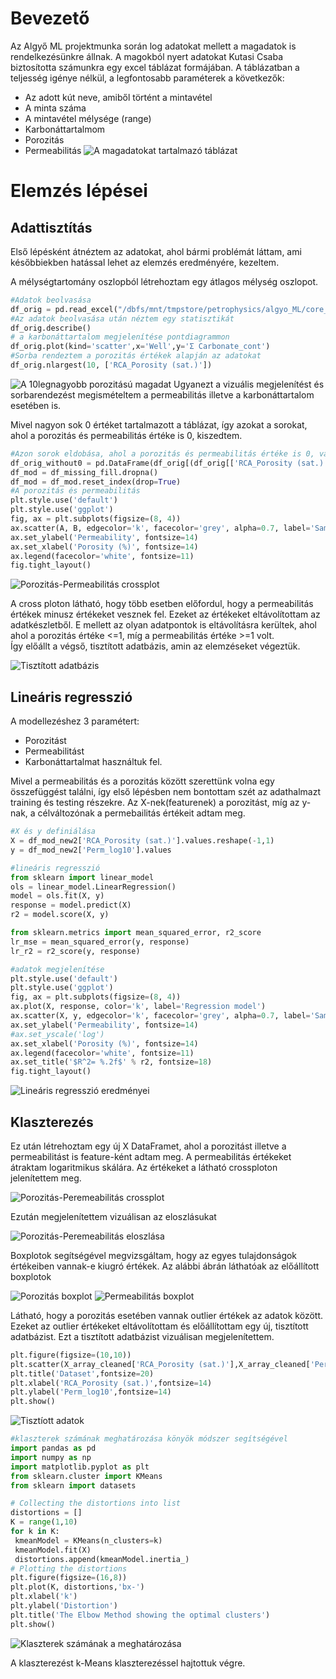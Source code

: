 # Bevezető
Az Algyő ML projektmunka során log adatokat mellett a magadatok is rendelkezésünkre állnak.
A magokból nyert adatokat Kutasi Csaba biztosította számunkra egy excel táblázat formájában.
A táblázatban a teljesség igénye nélkül, a legfontosabb paraméterek a következők:
-	Az adott kút neve, amiből történt a mintavétel
-	A minta száma
-	A mintavétel mélysége (range)
-	Karbonáttartalmom
-	Porozitás
-	Permeabilitás
![A magadatokat tartalmazó táblázat](magadatok_pics/tablazat.PNG)

# Elemzés lépései
## Adattisztítás
Első lépésként átnéztem az adatokat, ahol bármi problémát láttam, ami későbbiekben hatással lehet az elemzés eredményére, kezeltem.

A mélységtartomány oszlopból létrehoztam egy átlagos mélység oszlopot. 

```Python
#Adatok beolvasása
df_orig = pd.read_excel("/dbfs/mnt/tmpstore/petrophysics/algyo_ML/core_sample/Algyo_CA_database_mod_KCs_rep_new.xlsx")
#Az adatok beolvasása után néztem egy statisztikát
df_orig.describe()
# a karbonáttartalom megjelenítése pontdiagrammon
df_orig.plot(kind='scatter',x='Well',y='Ʃ Carbonate_cont')
#Sorba rendeztem a porozitás értékek alapján az adatokat
df_orig.nlargest(10, ['RCA_Porosity (sat.)'])
```
![A 10legnagyobb porozitású magadat](magadatok_pics/largest_porosity.png)
Ugyanezt a vizuális megjelenítést és sorbarendezést megismételtem a permeabilitás illetve a karbonáttartalom esetében is.

Mivel nagyon sok 0 értéket tartalmazott a táblázat, így azokat a sorokat, ahol a porozitás és permeabilitás értéke is 0, kiszedtem.
```Python
#Azon sorok eldobása, ahol a porozitás és permeabilitás értéke is 0, vagy Nan
df_orig_without0 = pd.DataFrame(df_orig[(df_orig[['RCA_Porosity (sat.)','RCA_Oil_Permeability']] != 0).all(axis=1)])
df_mod = df_missing_fill.dropna()
df_mod = df_mod.reset_index(drop=True)
#A porozitás és permeabilitás 
plt.style.use('default')
plt.style.use('ggplot')
fig, ax = plt.subplots(figsize=(8, 4))
ax.scatter(A, B, edgecolor='k', facecolor='grey', alpha=0.7, label='Sample data')
ax.set_ylabel('Permeability', fontsize=14)
ax.set_xlabel('Porosity (%)', fontsize=14)
ax.legend(facecolor='white', fontsize=11)
fig.tight_layout()
```
![Porozitás-Permeabilitás crossplot](magadatok_pics/Por_Perm_cp.png)

A cross ploton látható, hogy több esetben előfordul, hogy a permeabilitás értékek minusz értékeket vesznek fel. Ezeket az értékeket eltávolítottam az adatkészletből. E mellett az olyan adatpontok is eltávolításra kerültek, ahol ahol a porozitás értéke <=1, míg a permeabilitás értéke >=1 volt.  
Így előállt a végső, tisztított adatbázis, amin az elemzéseket végeztük.

![Tisztított adatbázis](magadatok_pics/cleaned_database.PNG)

## Lineáris regresszió 

A modellezéshez 3 paramétert:
-   Porozitást
-	Permeabilitást
-	Karbonáttartalmat
használtuk fel. 

Mivel a permeabilitás és a porozitás között szerettünk volna egy összefüggést találni, így első lépésben nem bontottam szét az adathalmazt training és testing részekre. Az X-nek(featurenek) a porozitást, míg az y-nak, a célváltozónak a permebailitás értékeit adtam meg.

```Python
#X és y definiálása 
X = df_mod_new2['RCA_Porosity (sat.)'].values.reshape(-1,1)
y = df_mod_new2['Perm_log10'].values

#lineáris regresszió
from sklearn import linear_model
ols = linear_model.LinearRegression()
model = ols.fit(X, y)
response = model.predict(X)
r2 = model.score(X, y)

from sklearn.metrics import mean_squared_error, r2_score
lr_mse = mean_squared_error(y, response)
lr_r2 = r2_score(y, response)

#adatok megjelenítése
plt.style.use('default')
plt.style.use('ggplot')
fig, ax = plt.subplots(figsize=(8, 4))
ax.plot(X, response, color='k', label='Regression model')
ax.scatter(X, y, edgecolor='k', facecolor='grey', alpha=0.7, label='Sample data')
ax.set_ylabel('Permeability', fontsize=14)
#ax.set_yscale('log')
ax.set_xlabel('Porosity (%)', fontsize=14)
ax.legend(facecolor='white', fontsize=11)
ax.set_title('$R^2= %.2f$' % r2, fontsize=18)
fig.tight_layout()
```
![Lineáris regresszió eredményei](magadatok_pics/LR_eredmények.PNG)

## Klaszterezés

Ez után létrehoztam egy új X DataFramet, ahol a porozitást illetve a permeabilitást is feature-ként adtam meg. A permeabilitás értékeket átraktam logaritmikus skálára. Az értékeket a látható crossploton jelenítettem meg. 

![Porozitás-Peremeabilitás crossplot](magadatok_pics/Por_perm.PNG)

Ezután megjelenítettem vizuálisan az eloszlásukat

![Porozitás-Peremeabilitás eloszlása](magadatok_pics/Por_perm_dist.PNG)

Boxplotok segítségével megvizsgáltam, hogy az egyes tulajdonságok értékeiben vannak-e kiugró értékek. Az alábbi ábrán láthatóak az előállított boxplotok

![Porozitás boxplot](magadatok_pics/Por_boxplot.PNG)
![Permeabilitás boxplot](magadatok_pics/Perm_boxplot.PNG)

Látható, hogy a porozitás esetében vannak outlier értékek az adatok között. Ezeket az outlier értékeket eltávolítottam és előállítottam egy új, tisztított adatbázist.
Ezt a tisztított adatbázist vizuálisan megjelenítettem.

```Python
plt.figure(figsize=(10,10))
plt.scatter(X_array_cleaned['RCA_Porosity (sat.)'],X_array_cleaned['Perm_log10'],s=15,color='grey')
plt.title('Dataset',fontsize=20)
plt.xlabel('RCA_Porosity (sat.)',fontsize=14)
plt.ylabel('Perm_log10',fontsize=14)
plt.show()
```

![Tisztíott adatok](magadatok_pics/Por_perm_cleaned.PNG)

```Python
#klaszterek számának meghatározása könyök módszer segítségével
import pandas as pd
import numpy as np
import matplotlib.pyplot as plt
from sklearn.cluster import KMeans
from sklearn import datasets

# Collecting the distortions into list
distortions = []
K = range(1,10)
for k in K:
 kmeanModel = KMeans(n_clusters=k)
 kmeanModel.fit(X)
 distortions.append(kmeanModel.inertia_)
# Plotting the distortions
plt.figure(figsize=(16,8))
plt.plot(K, distortions,'bx-')
plt.xlabel('k')
plt.ylabel('Distortion')
plt.title('The Elbow Method showing the optimal clusters')
plt.show()
```
![Klaszterek számának a meghatározása](magadatok_pics/Elbow_method.PNG)

A klaszterezést k-Means klaszterezéssel hajtottuk végre.